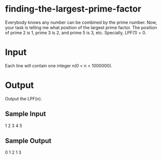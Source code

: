 # finding-the-largest-prime-factor
 Everybody knows any number can be combined by the prime number. Now, your task is telling me what position of the largest prime factor. The position of prime 2 is 1, prime 3 is 2, and prime 5 is 3, etc. Specially, LPF(1) = 0.
 
 # Input
 Each line will contain one integer n(0 < n < 1000000).
 
 # Output
 Output the LPF(n).
 
 ## Sample Input
 1
 2
 3
 4
 5

 ## Sample Output
 0
 1
 2
 1
 3

